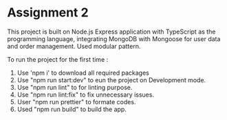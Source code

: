 # Assignment 2

This project is built on Node.js Express application with TypeScript as the programming language, integrating MongoDB with Mongoose for user data and order management. Used modular pattern.

To run the project for the first time :

1. Use 'npm i' to download all required  packages
2. Use "npm run start:dev" to eun the project on Development mode.
3. Use "npm run lint" to for linting purpose.
4. Use "npm run lint:fix" to fix unnecessary issues.
5. User "npm run prettier" to formate codes.
6. Used "npm run build" to build the app.
